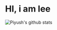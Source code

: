 # HI, i am lee
![Piyush's github stats](https://github-readme-stats.vercel.app/api?username=PiyushSuthar&show_icons=true&hide=["issues"])
